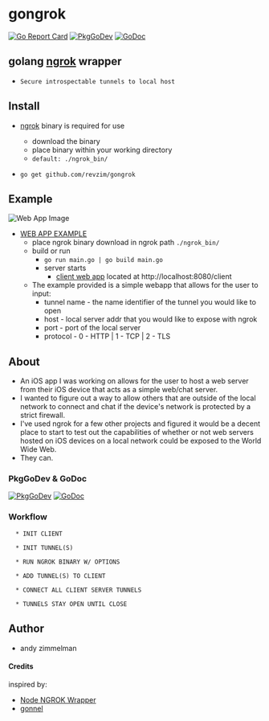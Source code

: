 # gongrok
[![Go Report Card](https://goreportcard.com/badge/github.com/revzim/gongrok)](https://goreportcard.com/report/github.com/revzim/gongrok)
[![PkgGoDev](https://pkg.go.dev/badge/github.com/revzim/gongrok)](https://pkg.go.dev/github.com/revzim/gongrok)
[![GoDoc](https://godoc.org/github.com/revzim/gongrok?status.svg)](https://godoc.org/github.com/revzim/gongrok)

## golang [ngrok](https://ngrok.com/) wrapper
  * `Secure introspectable tunnels to local host`

## Install

 *  [ngrok](https://ngrok.com/download) binary is required for use
    *  download the binary
    *  place binary within your working directory
    *  ```default: ./ngrok_bin/```
    
 * ``` go get github.com/revzim/gongrok ```

## Example

![Web App Image](https://i.imgur.com/XEerXOm.png)
* [WEB APP EXAMPLE](https://github.com/revzim/gongrok/example/webapp)
  * place ngrok binary download in ngrok path ```./ngrok_bin/```
  * build or run
    * ```go run main.go | go build main.go```
    * server starts 
      * [client web app](http://localhost:8080/client) located at http://localhost:8080/client
  * The example provided is a simple webapp that allows for the user to input:
    * tunnel name - the name identifier of the tunnel you would like to open
    * host        - local server addr that you would like to expose with ngrok
    * port        - port of the local server
    * protocol    - 0 - HTTP | 1 - TCP | 2 - TLS

## About

* An iOS app I was working on allows for the user to host a web server from their iOS device that acts as a simple web/chat server.
* I wanted to figure out a way to allow others that are outside of the local network to connect and chat if the device's network is protected by a strict firewall.
* I've used ngrok for a few other projects and figured it would be a decent place to start to test out the capabilities of whether or not web servers hosted on iOS devices on a local network could be exposed to the World Wide Web.
* They can.

### PkgGoDev & GoDoc

[![PkgGoDev](https://pkg.go.dev/badge/github.com/revzim/gongrok)](https://pkg.go.dev/github.com/revzim/gongrok)
[![GoDoc](https://godoc.org/github.com/revzim/gongrok?status.svg)](https://godoc.org/github.com/revzim/gongrok)

### Workflow
```
  * INIT CLIENT
  
  * INIT TUNNEL(S)

  * RUN NGROK BINARY W/ OPTIONS

  * ADD TUNNEL(S) TO CLIENT

  * CONNECT ALL CLIENT SERVER TUNNELS

  * TUNNELS STAY OPEN UNTIL CLOSE

```
## Author
  * andy zimmelman

#### Credits

inspired by:
  * [Node NGROK Wrapper](https://github.com/bubenshchykov/ngrok)
  * [gonnel](https://github.com/afdalwahyu/gonnel)
